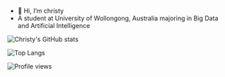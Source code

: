 - 👋 Hi, I’m christy
- A student at University of Wollongong, Australia majoring in Big Data and Artificial Intelligence


![Christy's GitHub stats](https://github-readme-stats.vercel.app/api?username=christynatalia)


![Top Langs](https://github-readme-stats.vercel.app/api/top-langs/?username=christynatalia&layout=compact)


![Profile views](https://gpvc.arturio.dev/christynatalia)

